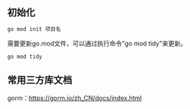 ## 初始化

```bash
go mod init 项目名
```

需要更新go.mod文件，可以通过执行命令"go mod tidy"来更新。

```bash
go mod tidy
```

## 常用三方库文档

gorm：https://gorm.io/zh_CN/docs/index.html